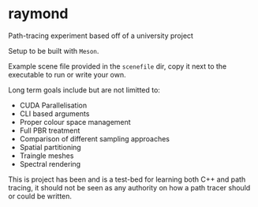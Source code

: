 # raymond
Path-tracing experiment based off of a university project

Setup to be built with `Meson`. 

Example scene file provided in the `scenefile` dir, copy it next to the executable to run or write your own.

Long term goals include but are not limitted to:
- CUDA Parallelisation
- CLI based arguments
- Proper colour space management
- Full PBR treatment
- Comparison of different sampling approaches
- Spatial partitioning
- Traingle meshes 
- Spectral rendering

This is project has been and is a test-bed for learning both C++ and path tracing, it should not be seen as any authority on how a path tracer should or could be written.
